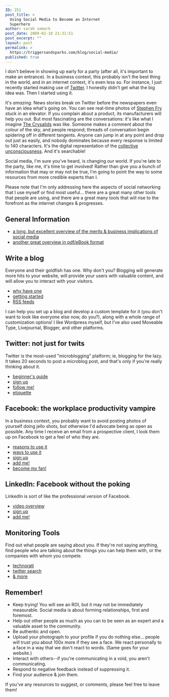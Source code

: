 ```yaml
---
ID: 251
post_title: >
  Using Social Media to Become an Internet
  Superhero
author: sarah semark
post_date: 2009-02-10 21:31:51
post_excerpt: ""
layout: post
permalink: >
  https://triggersandsparks.com/blog/social-media/
published: true
---
```

I don't believe in showing up early for a party (after all, it's important to make an entrance). In a business context, this probably isn't the best thing in the world, and in an internet context, it's even less so. For instance, I just recently started making use of <a href="https://twitter.com/sarahsemark">Twitter</a>. I honestly didn't get what the big idea was. Then I started using it.

It's <em>amazing</em>. News stories break on Twitter before the newspapers even have an idea what's going on. You can see real-time photos of <a href="https://twitter.com/stephenfry">Stephen Fry</a> stuck in an elevator. If you complain about a product, its manufacturers will help you out. But most fascinating are the conversations: it's like what I imagine <span style="text-decoration: underline;">The Crysalids</span> was like. Someone makes a comment about the colour of the sky, and people respond; threads of conversation begin spidering off in different tangents. Anyone can jump in at any point and drop out just as easily, and nobody dominates because every response is limited to 140 characters. It's the digital representation of the <a href="http://en.wikipedia.org/wiki/Collective_unconscious">collective unconsciousness</a>. And it's searchable!

Social media, I'm sure you've heard, is changing our world. If you're late to the party, like me, it's time to get involved! Rather than give you a bunch of information that may or may not be true, I'm going to point the way to some resources from more credible experts than I.

<!--more-->Please note that I'm only addressing here the aspects of social networking that I use myself or find most useful... there are a great many other tools that people are using, and there are a great many tools that will rise to the forefront as the internet changes &amp; progresses. 
<h2>General Information</h2>
<ul>
	<li><a href="http://www.businessweek.com/bwdaily/dnflash/content/feb2008/db20080219_908252.htm">a long, but excellent overview of the merits &amp; business implications of social media</a></li>
	<li><a href="http://smallbusiness.officelive.com/socialmedia/ebook">another great overview in pdf/eBook format</a></li>
</ul>
<h2>Write a blog</h2>
Everyone and their goldfish has one. Why don't you? Blogging will generate more hits to your website, will provide your users with valuable content, and will allow you to interact with your visitors.
<ul>
	<li><a href="http://sbinformation.about.com/cs/ecommerce/a/bblogs.htm">why have one</a></li>
	<li><a href="http://startbloggingonline.com">getting started</a></li>
	<li><a href="http://paulstamatiou.com/2005/11/13/how-to-getting-started-with-rss">RSS feeds</a></li>
</ul>
I can help you set up a blog and develop a custom template for it (you don't want to look like everyone else now, do you?), along with a whole range of customization options! I like Wordpress myself, but I've also used Moveable Type, Livejournal, Blogger, and other platforms.
<h2>Twitter: not just for twits</h2>
Twitter is the most-used "microblogging" platform; ie, blogging for the lazy. It takes 20 seconds to post a microblog post, and that's only if you're really thinking about it.
<ul>
	<li><a href="http://www.cio.com/article/479010/Twitter_How_to_Get_Started_Guide_for_Business_People">beginner's guide
</a></li>
	<li><a href=": https://twitter.com/signup">sign up</a></li>
	<li><a href="http://twitter.com/sarahsemark">follow me! </a></li>
	<li><a href="    *  http://www.cio.com/article/480318/Twitter_Etiquette_Five_Dos_and_Don_ts_">etiquette</a></li>
</ul>
<h2>Facebook: the workplace productivity vampire</h2>
In a business context, you probably want to avoid posting photos of yourself doing jello shots, but otherwise I'd advocate being as open as possible. Any time I receive an email from a prospective client, I look them up on Facebook to get a feel of who they are.
<ul>
	<li><a href="http://whyfacebook.com/2008/08/28/10-reasons-to-use-facebook-for-business/">reasons to use it</a></li>
	<li><a href="http://webworkerdaily.com/2007/07/24/12-ways-to-use-facebook-professionally/">ways to use it</a></li>
	<li><a href="http://www.facebook.com/">sign up</a></li>
	<li><a href="http://www.facebook.com/profile.php?id=684335203&amp;ref=profile">add me!</a></li>
	<li><a href="http://www.facebook.com/home.php?#/pages/Triggers-Sparks-Graphic-Design/6632880052?ref=ts">become my fan!</a></li>
</ul>
<h2>LinkedIn: Facebook without the poking</h2>
LinkedIn is sort of like the professional version of Facebook.
<ul>
	<li><a href="http://www.youtube.com/watch?v=IzT3JVUGUzM">video overview</a></li>
	<li><a href="http://www.linkedin.com/home">sign up</a></li>
	<li><a href="http://www.linkedin.com/in/triggersandsparks">add me! </a></li>
</ul>
<h2>Monitoring Tools</h2>
Find out what people are saying about you. If they're not saying anything, find people who are talking about the things you can help them with, or the companies with whom you compete.
<ul>
	<li><a href="http://technorati.com/">technorati</a></li>
	<li><a href="http://search.twitter.com/">twitter search</a></li>
	<li><a href="http://www.marketingpilgrim.com/2008/12/social-media-monitoring-tools.html">&amp; more</a></li>
</ul>
<h2>Remember!</h2>
<ul>
	<li>Keep trying! You will see an ROI, but it may not be immediately measurable. Social media is about forming relationships, first and foremost.</li>
	<li>Help out other people as much as you can to be seen as an expert and a valuable asset to the community.</li>
	<li>Be authentic and open.</li>
	<li>Upload your photograph to your profile if you do nothing else... people will trust you about 100x more if they see a face. We react personally to a face in a way that we don't react to words. (Same goes for your website.)</li>
	<li>Interact with others--if you're communicating in a void, you aren't communicating.</li>
	<li>Respond to negative feedback instead of suppressing it.</li>
	<li>Find your audience &amp; join them.</li>
</ul>
If you've any resources to suggest, or comments, please feel free to leave them!